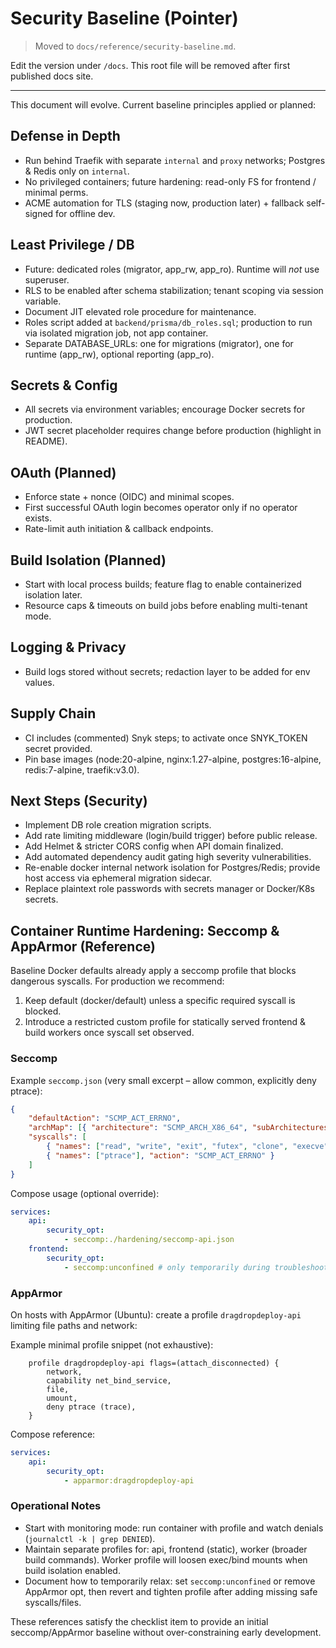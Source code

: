 # Security Baseline (Pointer)

> Moved to `docs/reference/security-baseline.md`.

Edit the version under `/docs`. This root file will be removed after first published docs site.

---

This document will evolve. Current baseline principles applied or planned:

## Defense in Depth

- Run behind Traefik with separate `internal` and `proxy` networks; Postgres & Redis only on `internal`.
- No privileged containers; future hardening: read-only FS for frontend / minimal perms.
- ACME automation for TLS (staging now, production later) + fallback self-signed for offline dev.

## Least Privilege / DB

- Future: dedicated roles (migrator, app_rw, app_ro). Runtime will *not* use superuser.
- RLS to be enabled after schema stabilization; tenant scoping via session variable.
- Document JIT elevated role procedure for maintenance.
- Roles script added at `backend/prisma/db_roles.sql`; production to run via isolated migration job, not app container.
- Separate DATABASE_URLs: one for migrations (migrator), one for runtime (app_rw), optional reporting (app_ro).

## Secrets & Config

- All secrets via environment variables; encourage Docker secrets for production.
- JWT secret placeholder requires change before production (highlight in README).

## OAuth (Planned)

- Enforce state + nonce (OIDC) and minimal scopes.
- First successful OAuth login becomes operator only if no operator exists.
- Rate-limit auth initiation & callback endpoints.

## Build Isolation (Planned)

- Start with local process builds; feature flag to enable containerized isolation later.
- Resource caps & timeouts on build jobs before enabling multi-tenant mode.

## Logging & Privacy

- Build logs stored without secrets; redaction layer to be added for env values.

## Supply Chain

- CI includes (commented) Snyk steps; to activate once SNYK_TOKEN secret provided.
- Pin base images (node:20-alpine, nginx:1.27-alpine, postgres:16-alpine, redis:7-alpine, traefik:v3.0).

## Next Steps (Security)

- Implement DB role creation migration scripts.
- Add rate limiting middleware (login/build trigger) before public release.
- Add Helmet & stricter CORS config when API domain finalized.
- Add automated dependency audit gating high severity vulnerabilities.
- Re-enable docker internal network isolation for Postgres/Redis; provide host access via ephemeral migration sidecar.
- Replace plaintext role passwords with secrets manager or Docker/K8s secrets.

## Container Runtime Hardening: Seccomp & AppArmor (Reference)

Baseline Docker defaults already apply a seccomp profile that blocks dangerous syscalls. For production we recommend:

1. Keep default (docker/default) unless a specific required syscall is blocked.
2. Introduce a restricted custom profile for statically served frontend & build workers once syscall set observed.

### Seccomp

Example `seccomp.json` (very small excerpt – allow common, explicitly deny ptrace):

```json
{
	"defaultAction": "SCMP_ACT_ERRNO",
	"archMap": [{ "architecture": "SCMP_ARCH_X86_64", "subArchitectures": ["SCMP_ARCH_X86", "SCMP_ARCH_X32"] }],
	"syscalls": [
		{ "names": ["read", "write", "exit", "futex", "clone", "execve", "openat", "close", "statx"], "action": "SCMP_ACT_ALLOW" },
		{ "names": ["ptrace"], "action": "SCMP_ACT_ERRNO" }
	]
}
```

Compose usage (optional override):

```yaml
services:
	api:
		security_opt:
			- seccomp:./hardening/seccomp-api.json
	frontend:
		security_opt:
			- seccomp:unconfined # only temporarily during troubleshooting
```

### AppArmor

On hosts with AppArmor (Ubuntu): create a profile `dragdropdeploy-api` limiting file paths and network:

Example minimal profile snippet (not exhaustive):

```text
	profile dragdropdeploy-api flags=(attach_disconnected) {
		network,
		capability net_bind_service,
		file,
		umount,
		deny ptrace (trace),
	}
```

Compose reference:

```yaml
services:
	api:
		security_opt:
			- apparmor:dragdropdeploy-api
```

### Operational Notes

- Start with monitoring mode: run container with profile and watch denials (`journalctl -k | grep DENIED`).
- Maintain separate profiles for: api, frontend (static), worker (broader build commands). Worker profile will loosen exec/bind mounts when build isolation enabled.
- Document how to temporarily relax: set `seccomp:unconfined` or remove AppArmor opt, then revert and tighten profile after adding missing safe syscalls/files.

These references satisfy the checklist item to provide an initial seccomp/AppArmor baseline without over-constraining early development.
